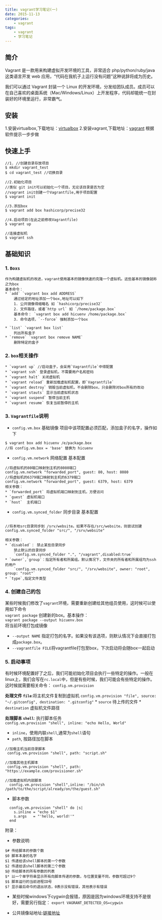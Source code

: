 ```yaml
---
title: vagrant学习笔记(一)
date: 2015-11-13
categories: 
    - vagrant
tags: 
    - vagrant
    - 学习笔记
---
```


## 简介
Vagrant 是一款用来构建虚拟开发环境的工具，非常适合 php/python/ruby/java 这类语言开发 web 应用，“代码在我机子上运行没有问题”这种说辞将成为历史。

我们可以通过 Vagrant 封装一个 Linux 的开发环境，分发给团队成员。成员可以在自己喜欢的桌面系统（Mac/Windows/Linux）上开发程序，代码却能统一在封装好的环境里运行，非常霸气。

## 安装
1.安装virtualbox,下载地址：[virtualbox][1]
2.安装vagrant,下载地址：[vagrant][2]
根据软件提示一步步做

## 快速上手
```
//1. //创建目录存放项目
$ mkdir vagrant_test 
$ cd vagrant_test //切换目录

//2.初始化项目
//类似 git init可以初始化一个项目，无论该目录是否为空
//vagrant init创建一个Vagrantfile,用于项目配置
$ vagrant init 

//3.添加box
$ vagrant add box hashicorp/precise32

//4.启动项目(在此之前修改Vagrantfile)
$ vagrant up 

//连接虚拟机
$ vagrant ssh
```

## 基础知识

### 1. `Boxs`
    作为构建虚拟机的改进，vagrant使用基本的镜像快速的克隆一个虚拟机。这些基本的镜像就称之为box
    基本命令：
    * `add` `vagrant box add ADDRESS`
        通过给定的地址添加一个box,地址可以如下
        1. 公共镜像得缩略名 如 `hashicorp/precise32`
        2. 文件路径，或者`http url` 如 `/home/package.box`
        基本命令： `vagrant box add hicuenv /home/package.box`
        3. 命令选项，`--force` 强制添加一个box
        
    * `list` `vagrant box list`
        列出所有盒子
    * `remove` `vagrant box remove NAME`
        删除特定的盒子
        
### 2. `box`相关操作
    * `vagrant up` //启动盒子，会采用`Vagrantfile`中得配置
    * `vagrant ssh` 登录虚拟机，不需要用户名和密码
    * `vagrant halt` 关闭虚拟机
    * `vagrant reload` 重新加载虚拟机配置，即`Vagrantfile`
    * `vagrant destroy` 销毁当前虚拟机，不会删除box，只会删除对box所有的改动
    * `vagrant stauts` 显示当前虚拟机状态
    * `vagrant suspend` 暂停当前主机
    * `vagrant resume` 恢复当前暂停的主机
    
### 3. `Vagrantfile`说明
* `config.vm.box` 基础镜像
    项目中该项配置必须匹配，添加盒子的名字，操作如下
```
$ vagrant box add hicuenv /e/package.box
//将 config.vm.box = 'base' 替换为 hicuenv
```

* `config.vm.network` 网络配置
    基本配置
        
```
//将虚拟机的80端口映射到主机的8080端口
config.vm.network "forwarded_port", guest: 80, host: 8080 
//将虚拟机的6379端口映射到主机的6379端口
config.vm.network "forwarded_port", guest: 6379, host: 6379 
相关参数：       
* `forwarded_port` 将虚拟机端口映射到主机，方便访问
* `guest` 虚拟机端口
* `host`  主机端口
```
        
* `config.vm.synced_folder` 同步目录
基本配置 
      
```

//将本地src目录同步到 /srv/website。如果不存在/src/website，则尝试创建
config.vm.synced_folder "src/", "/srv/website"

相关参数：
* `disabled`： 禁止某些目录同步
    禁止默认的目录同步
    `config.vm.synced_folder ".", "/vagrant",disabled:true`
* `owner`,`group`：指定所有者和所属组。默认情况下，文件夹的所有者和所属组均为ssh的用户
    `config.vm.synced_folder "src/", "/srv/website", owner: "root", group: "root"`
* `type`,指定文件类型
```
         
### 4. 创建自己的包
某些时候我们修改了`vagrant`环境，需要重新创建给其他组员使用，这时候可以使用如下命令  
`vagrant package` 创建新的box。基本操作：  
`vagrant package --output hicuenv.box`  
将当前环境打包成镜像  
* `--output NAME` 指定打包的名字。如果没有该选项，则默认情况下会直接打包成`package.box`。  
* `--vagrantfile FILE`将vagrantfile打包至box，下次启动将会随box一起启动

### 5. 启动事项
有时候环境配置好了之后，我们可能初始化项目会执行一些特定的操作。一般在linux上，我们会写在`rc.local`中，但是有些时候，我们可能会有些特定的操作。这时候就需要相关命令：
`config.vm.provision`

**处理文件 `file`**:将主机文件复制到虚拟机
    `config.vm.provision "file", source: "~/.gitconfig", destination: ".gitconfig"`
    * `source` 待上传的文件
    * `destination` 虚拟机文件路径
        
**处理脚本 `shell`**: 执行脚本任务  
    `config.vm.provision "shell", inline: "echo Hello, World"`
    
* `inline`，使用内联`shell`,通常为`shell`语句
* `path`, 按路径加在脚本
        
```
//加载主机当前目录脚本
 config.vm.provision "shell", path: "script.sh"

//加载其他主机脚本
 config.vm.provision "shell", path: "https://example.com/provisioner.sh"

//加载虚拟机内部脚本
  config.vm.provision "shell",inline: "/bin/sh /path/to/the/script/already/on/the/guest.sh"
```

* 脚本参数 
        
```
  config.vm.provision "shell" do |s|
    s.inline = "echo $1"
    s.args   = "'hello, world!'"
  end
```


附录：

* 参数说明:

```
$# 传给脚本的参数个数
$0 脚本本身的名字
$1 传递给该shell脚本的第一个参数
$2 传递给该shell脚本的第二个参数
$@ 传给脚本的所有参数的列表
$* 以一个单字符串显示所有向脚本传递的参数，与位置变量不同，参数可超过9个
$$ 脚本运行的当前进程ID号
$? 显示最后命令的退出状态，0表示没有错误，其他表示有错误
```

* 某些时候windows下cygwin会报错，原因是因为windows环境支持不是很好，需要另行指定：
    `export VAGRANT_DETECTED_OS=cygwin`

* 公共镜像站地址:[链接地址](http://www.vagrantbox.es/)
        
    
    





        
        




[1]: http://download.virtualbox.org/virtualbox/5.0.10/VirtualBox-5.0.10-104061-Win.exe "virtualbox"
[2]: https://releases.hashicorp.com/vagrant/1.7.4/vagrant_1.7.4.msi "vagrant"
